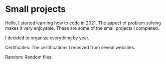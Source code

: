 # Small projects

Hello, I started learning how to code in 2021. The aspect of problem solving makes it very enjoyable. These are some of the small projects I completed.

I decided to organize everything by year.

Certificates: The certifications I received from seveal websites.

Random: Random files.
